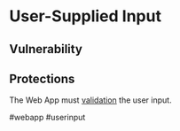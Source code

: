 # User-Supplied Input
## Vulnerability
## Protections
The Web App must [validation](validation.md) the user input. 

#webapp #userinput 